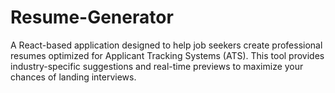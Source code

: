 # Resume-Generator
A React-based application designed to help job seekers create professional resumes optimized for Applicant Tracking Systems (ATS). This tool provides industry-specific suggestions and real-time previews to maximize your chances of landing interviews.
